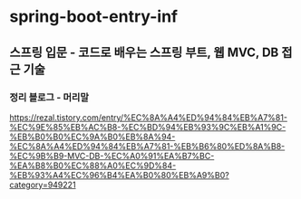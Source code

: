 # spring-boot-entry-inf

## 스프링 입문 - 코드로 배우는 스프링 부트, 웹 MVC, DB 접근 기술

### 정리 블로그 - 머리말
https://rezal.tistory.com/entry/%EC%8A%A4%ED%94%84%EB%A7%81-%EC%9E%85%EB%AC%B8-%EC%BD%94%EB%93%9C%EB%A1%9C-%EB%B0%B0%EC%9A%B0%EB%8A%94-%EC%8A%A4%ED%94%84%EB%A7%81-%EB%B6%80%ED%8A%B8-%EC%9B%B9-MVC-DB-%EC%A0%91%EA%B7%BC-%EA%B8%B0%EC%88%A0%EC%9D%84-%EB%93%A4%EC%96%B4%EA%B0%80%EB%A9%B0?category=949221

